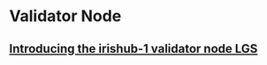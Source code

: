 # Validator Node
## [Introducing the irishub-1 validator node LGS](https://github.com/lgsyukisugiyama/validator-node/blob/main/Introducing_the_irishub-1_validator_node_Yuki-Net.md)
